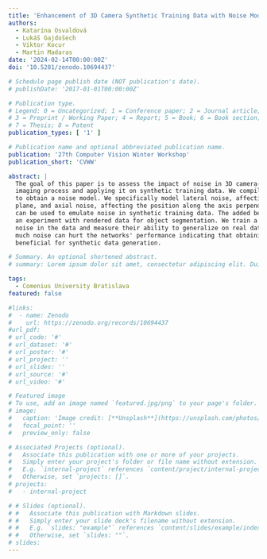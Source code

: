 ```yaml
---
title: 'Enhancement of 3D Camera Synthetic Training Data with Noise Models'
authors:
  - Katarína Osvaldová
  - Lukáš Gajdošech
  - Viktor Kocur
  - Martin Madaras
date: '2024-02-14T00:00:00Z'
doi: '10.5281/zenodo.10694437'

# Schedule page publish date (NOT publication's date).
# publishDate: '2017-01-01T00:00:00Z'

# Publication type.
# Legend: 0 = Uncategorized; 1 = Conference paper; 2 = Journal article;
# 3 = Preprint / Working Paper; 4 = Report; 5 = Book; 6 = Book section;
# 7 = Thesis; 8 = Patent
publication_types: [ '1' ]

# Publication name and optional abbreviated publication name.
publication: '27th Computer Vision Winter Workshop'
publication_short: 'CVWW'

abstract: |
  The goal of this paper is to assess the impact of noise in 3D camera-captured data by modeling the noise of the
  imaging process and applying it on synthetic training data. We compiled a dataset of specifically constructed scenes
  to obtain a noise model. We specifically model lateral noise, affecting the position of captured points in the image
  plane, and axial noise, affecting the position along the axis perpendicular to the image plane. The estimated models
  can be used to emulate noise in synthetic training data. The added benefit of adding artificial noise is evaluated in
  an experiment with rendered data for object segmentation. We train a series of neural networks with varying levels of
  noise in the data and measure their ability to generalize on real data. The results show that using too little or too
  much noise can hurt the networks' performance indicating that obtaining a model of noise from real scanners is
  beneficial for synthetic data generation.

# Summary. An optional shortened abstract.
# summary: Lorem ipsum dolor sit amet, consectetur adipiscing elit. Duis posuere tellus ac convallis placerat.

tags:
  - Comenius University Bratislava
featured: false

#links:
#  - name: Zenodo
#    url: https://zenodo.org/records/10694437
#url_pdf: 
# url_code: '#'
# url_dataset: '#'
# url_poster: '#'
# url_project: ''
# url_slides: ''
# url_source: '#'
# url_video: '#'

# Featured image
# To use, add an image named `featured.jpg/png` to your page's folder.
# image:
#   caption: 'Image credit: [**Unsplash**](https://unsplash.com/photos/s9CC2SKySJM)'
#   focal_point: ''
#   preview_only: false

# Associated Projects (optional).
#   Associate this publication with one or more of your projects.
#   Simply enter your project's folder or file name without extension.
#   E.g. `internal-project` references `content/project/internal-project/index.md`.
#   Otherwise, set `projects: []`.
# projects:
#   - internal-project

# # Slides (optional).
# #   Associate this publication with Markdown slides.
# #   Simply enter your slide deck's filename without extension.
# #   E.g. `slides: "example"` references `content/slides/example/index.md`.
# #   Otherwise, set `slides: ""`.
# slides:
---
```

